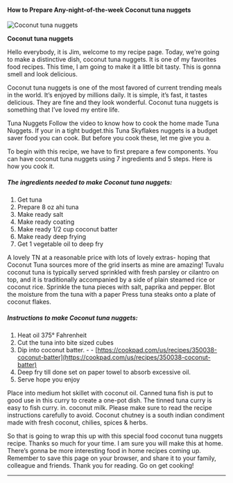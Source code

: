             

#### How to Prepare Any-night-of-the-week Coconut tuna nuggets

![Coconut tuna nuggets](https://img-global.cpcdn.com/recipes/6716242858082304/751x532cq70/coconut-tuna-nuggets-recipe-main-photo.jpg)

**Coconut tuna nuggets**

Hello everybody, it is Jim, welcome to my recipe page. Today, we’re going to make a distinctive dish, coconut tuna nuggets. It is one of my favorites food recipes. This time, I am going to make it a little bit tasty. This is gonna smell and look delicious.

Coconut tuna nuggets is one of the most favored of current trending meals in the world. It’s enjoyed by millions daily. It is simple, it’s fast, it tastes delicious. They are fine and they look wonderful. Coconut tuna nuggets is something that I’ve loved my entire life.

Tuna Nuggets Follow the video to know how to cook the home made Tuna Nuggets. If your in a tight budget.this Tuna Skyflakes nuggets is a budget saver food you can cook. But before you cook these, let me give you a.

To begin with this recipe, we have to first prepare a few components. You can have coconut tuna nuggets using 7 ingredients and 5 steps. Here is how you cook it.

##### The ingredients needed to make Coconut tuna nuggets:

1.  Get tuna
2.  Prepare 8 oz ahi tuna
3.  Make ready salt
4.  Make ready coating
5.  Make ready 1/2 cup coconut batter
6.  Make ready deep frying
7.  Get 1 vegetable oil to deep fry

A lovely TN at a reasonable price with lots of lovely extras- hoping that Coconut Tuna sources more of the grid inserts as mine are amazing! Tuvalu coconut tuna is typically served sprinkled with fresh parsley or cilantro on top, and it is traditionally accompanied by a side of plain steamed rice or coconut rice. Sprinkle the tuna pieces with salt, paprika and pepper. Blot the moisture from the tuna with a paper Press tuna steaks onto a plate of coconut flakes.

##### Instructions to make Coconut tuna nuggets:

1.  Heat oil 375° Fahrenheit
2.  Cut the tuna into bite sized cubes
3.  Dip into coconut batter. - - [https://cookpad.com/us/recipes/350038-coconut-batter](https://cookpad.com/us/recipes/350038-coconut-batter)
4.  Deep fry till done set on paper towel to absorb excessive oil.
5.  Serve hope you enjoy

Place into medium hot skillet with coconut oil. Canned tuna fish is put to good use in this curry to create a one-pot dish. The tinned tuna curry is easy to fish curry. in. coconut milk. Please make sure to read the recipe instructions carefully to avoid. Coconut chutney is a south indian condiment made with fresh coconut, chilies, spices & herbs.

So that is going to wrap this up with this special food coconut tuna nuggets recipe. Thanks so much for your time. I am sure you will make this at home. There’s gonna be more interesting food in home recipes coming up. Remember to save this page on your browser, and share it to your family, colleague and friends. Thank you for reading. Go on get cooking!

* * *